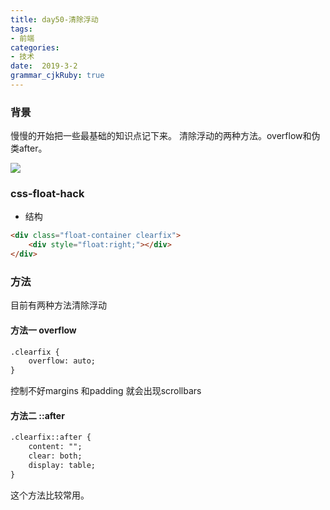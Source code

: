 ```yaml
---
title: day50-清除浮动
tags: 
- 前端
categories: 
- 技术
date:  2019-3-2
grammar_cjkRuby: true
---
```

### 背景
慢慢的开始把一些最基础的知识点记下来。
清除浮动的两种方法。overflow和伪类after。

![](https://ws1.sinaimg.cn/large/b15ca614gy1g0otxzhjpmj20dw0990t9.jpg)
<!--more-->
### css-float-hack
+ 结构
```html
<div class="float-container clearfix">
    <div style="float:right;"></div>
</div>
```
### 方法
目前有两种方法清除浮动
#### 方法一 overflow
```html
.clearfix {
    overflow: auto;
}
```
控制不好margins 和padding 就会出现scrollbars
#### 方法二 ::after
```html
.clearfix::after {
    content: "";
    clear: both;
    display: table;
}
```
这个方法比较常用。
